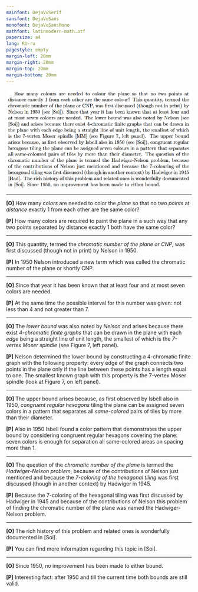 ```yaml
---
mainfont: DejaVuSerif
sansfont: DejaVuSans
monofont: DejaVuSansMono
mathfont: latinmodern-math.otf
papersize: a4
lang: RU-ru
pagestyle: empty
margin-left: 20mm
margin-right: 20mm
margin-top: 20mm
margin-bottom: 20mm
---
```


![](image-5.png)

***
**[O]** How many *colors* are needed to color the *plane* so that no two *points* at *distance* exactly 1 from each other are the same color?

**[P]** How many colors are required to paint the plane in a such way that any two points separated by distance exactly 1 both have the same color?

***
**[O]** This quantity, termed the *chromatic number of the plane or CNP*, was first discussed (though not in print) by Nelson in 1950.

**[P]** In 1950 Nelson introduced a new term which was called the chromatic number of the plane or shortly CNP.

***
**[O]** Since that year it has been known that at least four and at most seven colors are needed.

**[P]** At the same time the possible interval for this number was given: not less than 4 and not greater than 7.

***
**[O]** The *lower bound* was also noted by *Nelson* and arises because there exist *4-chromatic finite graphs* that can be drawn in the plane with each *edge* being a straight line of unit length, the smallest of which is the *7-vertex Moser spindle* (see Figure 7, left panel).

**[P]** Nelson determined the lower bound by constructing a 4-chromatic finite graph with the following property: every edge of the graph connects two points in the plane only if the line between these points has a length equal to one. The smallest known graph with this property is the 7-vertex Moser spindle (look at Figure 7, on left panel).

***
**[O]** The upper bound arises because, as first observed by Isbell also in 1950, *congruent regular hexagons* tiling the plane can be assigned seven colors in a pattern that separates all *same-colored* pairs of tiles by more than their diameter.

**[P]** Also in 1950 Isbell found a color pattern that demonstrates the upper bound by considering congruent regular hexagons covering the plane: seven colors is enough for separation all same-colored areas on spacing more than 1.

***
**[O]** The question of the *chromatic number of the plane* is termed the *Hadwiger-Nelson problem*, because of the contributions of Nelson just mentioned and because the *7-coloring of the hexagonal tiling* was first discussed (though in another context) by Hadwiger in 1945.

**[P]** Because the 7-coloring of the hexagonal tiling was first discussed by Hadwiger in 1945 and because of the contributions of Nelson this problem of finding the chromatic number of the plane was named the Hadwiger-Nelson problem.

***
**[O]** The rich history of this problem and related ones is wonderfully documented in [Soi].

**[P]** You can find more information regarding this topic in [Soi].

***
**[O]** Since 1950, no improvement has been made to either bound.

**[P]** Interesting fact: after 1950 and till the current time both bounds are still valid.
